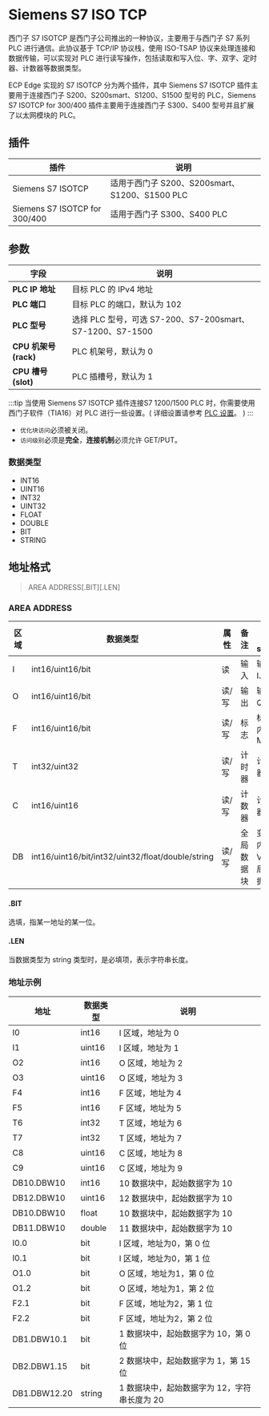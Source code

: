 # Siemens S7 ISO TCP

西门子 S7 ISOTCP 是西门子公司推出的一种协议，主要用于与西门子 S7 系列 PLC 进行通信。此协议基于 TCP/IP 协议栈，使用 ISO-TSAP 协议来处理连接和数据传输，可以实现对 PLC 进行读写操作，包括读取和写入位、字、双字、定时器、计数器等数据类型。

ECP Edge 实现的 S7 ISOTCP 分为两个插件，其中 Siemens S7 ISOTCP 插件主要用于连接西门子 S200、S200smart、S1200、S1500 型号的 PLC，Siemens S7 ISOTCP for 300/400 插件主要用于连接西门子 S300、S400 型号并且扩展了以太网模块的 PLC。


## 插件
| 插件 | 说明 |
| --- | --- | 
| Siemens S7 ISOTCP | 适用于西门子 S200、S200smart、S1200、S1500 PLC |
| Siemens S7 ISOTCP for 300/400| 适用于西门子 S300、S400 PLC|

## 参数

| 字段      | 说明                     |
| -------- | ------------------------ |
| **PLC IP 地址** | 目标 PLC 的 IPv4 地址            |
| **PLC 端口** | 目标 PLC 的端口，默认为 102 |
| **PLC 型号** | 选择 PLC 型号，可选 S7-200、S7-200smart、S7-1200、S7-1500 |
| **CPU 机架号(rack)** | PLC 机架号，默认为 0       |
| **CPU 槽号(slot)** | PLC 插槽号，默认为 1       |

:::tip
当使用 Siemens S7 ISOTCP 插件连接S7 1200/1500 PLC 时，你需要使用西门子软件（TIA16）对 PLC 进行一些设置。( 详细设置请参考 [PLC 设置](./plc/siemens-s7-1200-1500.md)。 )
:::

* `优化块访问`必须被关闭。
* `访问级别`必须是**完全**，**连接机制**必须允许 GET/PUT。

### 数据类型

* INT16
* UINT16
* INT32
* UINT32
* FLOAT
* DOUBLE
* BIT
* STRING

## 地址格式

> AREA ADDRESS\[.BIT][.LEN]</span>

### AREA ADDRESS

| 区域  | 数据类型                                           | 属性   | 备注         | S7-200 smart |
| ---- | ------------------------------------------------- | ----- | ------------ | ---- |
| I    | int16/uint16/bit                                  | 读    | 输入          | 输入 I、E |
| O    | int16/uint16/bit                                  | 读/写 | 输出          | 输出 Q、A |
| F    | int16/uint16/bit                                  | 读/写 | 标志          | 标志内存 M |
| T    | int32/uint32                                      | 读/写 | 计时器        | 计时器 T |
| C    | int16/uint16                                      | 读/写 | 计数器        | 计数器 C |
| DB   | int16/uint16/bit/int32/uint32/float/double/string | 读/写 | 全局数据块     | 变量内存 V，全局数据块1 |

#### .BIT

选填，指某一地址的某一位。

#### .LEN

当数据类型为 string 类型时，是必填项，表示字符串长度。

### 地址示例

| 地址        | 数据类型 | 说明      |
| ---------- | ------- | -------- |
| I0         | int16   | I 区域，地址为 0 |
| I1         | uint16  | I 区域，地址为 1 |
| O2         | int16   | O 区域，地址为 2 |
| O3         | uint16  | O 区域，地址为 3 |
| F4         | int16   | F 区域，地址为 4 |
| F5         | int16   | F 区域，地址为 5 |
| T6         | int32   | T 区域，地址为 6 |
| T7         | int32   | T 区域，地址为 7 |
| C8         | uint16  | C 区域，地址为 8 |
| C9         | uint16  | C 区域，地址为 9 |
| DB10.DBW10 | int16   | 10 数据块中，起始数据字为 10 |
| DB12.DBW10 | uint16  | 12 数据块中，起始数据字为 10 |
| DB10.DBW10 | float   | 10 数据块中，起始数据字为 10 |
| DB11.DBW10 | double  | 11 数据块中，起始数据字为 10 |
| I0.0        | bit     | I 区域，地址为0，第 0 位  |
| I0.1        | bit     | I 区域，地址为0，第 1 位  |
| O1.0        | bit     | O 区域，地址为1，第 0 位  |
| O1.2        | bit     | O 区域，地址为1，第 2 位  |
| F2.1        | bit     | F 区域，地址为2，第 1 位  |
| F2.2        | bit     | F 区域，地址为2，第 2 位  |
| DB1.DBW10.1 | bit     | 1 数据块中，起始数据字为 10，第 0 位  |
| DB2.DBW1.15 | bit     | 2 数据块中，起始数据字为 1，第 15 位  |
| DB1.DBW12.20 | string  | 1 数据块中，起始数据字为 12，字符串长度为 20 |
